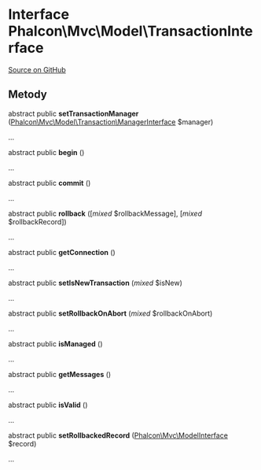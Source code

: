 # Interface **Phalcon\\Mvc\\Model\\TransactionInterface**

<a href="https://github.com/phalcon/cphalcon/blob/master/phalcon/mvc/model/transactioninterface.zep" class="btn btn-default btn-sm">Source on GitHub</a>

## Metody

abstract public **setTransactionManager** ([Phalcon\Mvc\Model\Transaction\ManagerInterface](/en/3.2/api/Phalcon_Mvc_Model_Transaction_ManagerInterface) $manager)

...

abstract public **begin** ()

...

abstract public **commit** ()

...

abstract public **rollback** ([*mixed* $rollbackMessage], [*mixed* $rollbackRecord])

...

abstract public **getConnection** ()

...

abstract public **setIsNewTransaction** (*mixed* $isNew)

...

abstract public **setRollbackOnAbort** (*mixed* $rollbackOnAbort)

...

abstract public **isManaged** ()

...

abstract public **getMessages** ()

...

abstract public **isValid** ()

...

abstract public **setRollbackedRecord** ([Phalcon\Mvc\ModelInterface](/en/3.2/api/Phalcon_Mvc_ModelInterface) $record)

...
